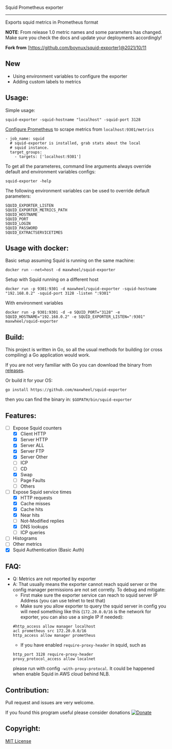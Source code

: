 
Squid Prometheus exporter

--------------------------

Exports squid metrics in Prometheus format

**NOTE**: From release 1.0 metric names and some parameters has changed. Make sure you check the docs and update your deployments accordingly!

**Fork from** [https://github.com/boynux/squid-exporter]@2021/10/11

New
-----

* Using environment variables to configure the exporter
* Adding custom labels to metrics

Usage:
------
Simple usage:

    squid-exporter -squid-hostname "localhost" -squid-port 3128

[Configure Prometheus](https://github.com/maxwheel/squid-exporter/blob/master/prometheus/prometheus.yml) to scrape metrics from `localhost:9301/metrics`

    - job_name: squid
      # squid-exporter is installed, grab stats about the local
      # squid instance.
      target_groups:
        - targets: ['localhost:9301']

To get all the parameteres, command line arguments always override default and environment variables configs:

    squid-exporter -help

The following environment variables can be used to override default parameters:

```
SQUID_EXPORTER_LISTEN
SQUID_EXPORTER_METRICS_PATH
SQUID_HOSTNAME
SQUID_PORT
SQUID_LOGIN
SQUID_PASSWORD
SQUID_EXTRACTSERVICETIMES
```

Usage with docker:
------
Basic setup assuming Squid is running on the same machine:

    docker run --net=host -d maxwheel/squid-exporter

Setup with Squid running on a different host

    docker run -p 9301:9301 -d maxwheel/squid-exporter -squid-hostname "192.168.0.2" -squid-port 3128 -listen ":9301"

With environment variables

    docker run -p 9301:9301 -d -e SQUID_PORT="3128" -e SQUID_HOSTNAME="192.168.0.2" -e SQUID_EXPORTER_LISTEN=":9301" maxwheel/squid-exporter


Build:
--------

This project is written in Go, so all the usual methods for building (or cross compiling) a Go application would work.

If you are not very familiar with Go you can download the binary from [releases](https://github.com/maxwheel/squid-exporter/releases).

Or build it for your OS:

`go install https://github.com/maxwheel/squid-exporter`

then you can find the binary in: `$GOPATH/bin/squid-exporter`

Features:
---------

- [ ] Expose Squid counters
  -  [x] Client HTTP
  -  [x] Server HTTP
  -  [x] Server ALL
  -  [x] Server FTP
  -  [x] Server Other
  -  [ ] ICP
  -  [ ] CD
  -  [x] Swap
  -  [ ] Page Faults
  -  [ ] Others
- [ ] Expose Squid service times
  - [x] HTTP requests
  - [x] Cache misses
  - [x] Cache hits
  - [x] Near hits
  - [ ] Not-Modified replies
  - [x] DNS lookups
  - [ ] ICP queries
- [ ] Histograms
- [ ] Other metrics
- [x] Squid Authentication (Basic Auth)

FAQ:
--------

- Q: Metrics are not reported by exporter
- A: That usually means the exporter cannot reach squid server or the config manager permissions are not set corretly. To debug and mitigate:
  - First make sure the exporter service can reach to squid server IP Address (you can use telnet to test that)
  - Make sure you allow exporter to query the squid server in config you will need something like this (`172.20.0.0/16` is the network for exporter, you can also use a single IP if needed):
  ```
  #http_access allow manager localhost
  acl prometheus src 172.20.0.0/16
  http_access allow manager prometheus
  ```
  - If you have enabled `require-proxy-header` in squid, such as
  ```
  http_port 3128 require-proxy-header
  proxy_protocol_access allow localnet
  ```
  please run with config `-with-proxy-protocal`. It could be happened when enable Squid in AWS cloud behind NLB.
  
Contribution:
-------------

Pull request and issues are very welcome.

If you found this program useful please consider donations [![Donate](https://img.shields.io/badge/Donate-PayPal-green.svg)](https://www.paypal.com/cgi-bin/webscr?cmd=_s-xclick&hosted_button_id=3TH7YAMMEC5L4&source=url)

Copyright:
----------

[MIT License](https://opensource.org/licenses/MIT)


